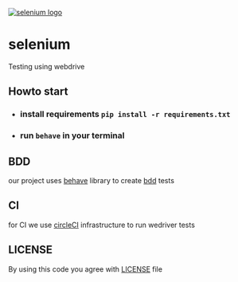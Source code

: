 [![selenium logo](https://www.selenium.dev/images/selenium_logo_large.png)](https://github.com/d9nchik/selenium)
# selenium
Testing using webdrive

## Howto start
- ### install requirements ```pip install -r requirements.txt```
- ### run ```behave``` in your terminal

## BDD

our project uses [behave](https://github.com/behave/behave) library to create [bdd](https://en.wikipedia.org/wiki/Behavior-driven_development) tests

## CI
for CI we use [circleCI](https://circleci.com) infrastructure to run wedriver tests

## LICENSE
By using this code you agree with [LICENSE](LICENSE) file
